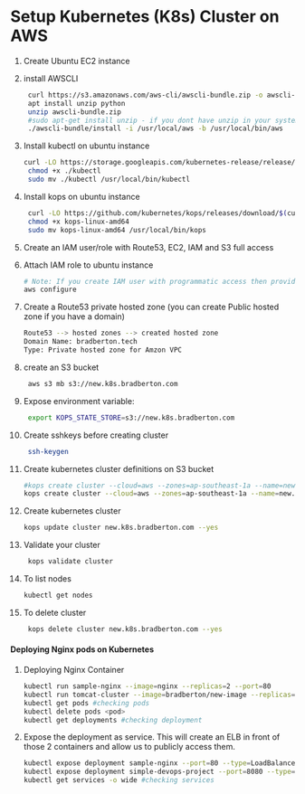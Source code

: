 # Setup Kubernetes (K8s) Cluster on AWS


1. Create Ubuntu EC2 instance
1. install AWSCLI
   ```sh
    curl https://s3.amazonaws.com/aws-cli/awscli-bundle.zip -o awscli-bundle.zip
    apt install unzip python
    unzip awscli-bundle.zip
    #sudo apt-get install unzip - if you dont have unzip in your system
    ./awscli-bundle/install -i /usr/local/aws -b /usr/local/bin/aws
    ```

1. Install kubectl on ubuntu instance
   ```sh
   curl -LO https://storage.googleapis.com/kubernetes-release/release/$(curl -s https://storage.googleapis.com/kubernetes-release/release/stable.txt)/bin/linux/amd64/kubectl
    chmod +x ./kubectl
    sudo mv ./kubectl /usr/local/bin/kubectl
   ```

1. Install kops on ubuntu instance
   ```sh
    curl -LO https://github.com/kubernetes/kops/releases/download/$(curl -s https://api.github.com/repos/kubernetes/kops/releases/latest | grep tag_name | cut -d '"' -f 4)/kops-linux-amd64
    chmod +x kops-linux-amd64
    sudo mv kops-linux-amd64 /usr/local/bin/kops
    ```
1. Create an IAM user/role  with Route53, EC2, IAM and S3 full access

1. Attach IAM role to ubuntu instance
   ```sh
   # Note: If you create IAM user with programmatic access then provide Access keys. Otherwise region information is enough
   aws configure
    ```

1. Create a Route53 private hosted zone (you can create Public hosted zone if you have a domain)
   ```sh
   Route53 --> hosted zones --> created hosted zone  
   Domain Name: bradberton.tech
   Type: Private hosted zone for Amzon VPC
   ```

1. create an S3 bucket
   ```sh
    aws s3 mb s3://new.k8s.bradberton.com
   ```
1. Expose environment variable:
   ```sh
    export KOPS_STATE_STORE=s3://new.k8s.bradberton.com
   ```

1. Create sshkeys before creating cluster
   ```sh
    ssh-keygen
   ```

1. Create kubernetes cluster definitions on S3 bucket
   ```sh
   #kops create cluster --cloud=aws --zones=ap-southeast-1a --name=new.k8s.bradberton.com --dns-zone=bradberton.com --dns private
   kops create cluster --cloud=aws --zones=ap-southeast-1a --name=new.k8s.bradberton.com --dns-zone=bradberton.com --node-size=t2.micro --master-size=t2.micro --dns public
    ```

1. Create kubernetes cluster
    ```sh
    kops update cluster new.k8s.bradberton.com --yes
    ```

1. Validate your cluster
     ```sh
      kops validate cluster
    ```

1. To list nodes
   ```sh
   kubectl get nodes
   ```

1. To delete cluster
    ```sh
     kops delete cluster new.k8s.bradberton.com --yes
    ```
   
#### Deploying Nginx pods on Kubernetes
1. Deploying Nginx Container
    ```sh
    kubectl run sample-nginx --image=nginx --replicas=2 --port=80
    kubectl run tomcat-cluster --image=bradberton/new-image --replicas=2 --port=8080
    kubectl get pods #checking pods
    kubectl delete pods <pod>
    kubectl get deployments #checking deployment
   ```

1. Expose the deployment as service. This will create an ELB in front of those 2 containers and allow us to publicly access them.
   ```sh
   kubectl expose deployment sample-nginx --port=80 --type=LoadBalancer
   kubectl expose deployment simple-devops-project --port=8080 --type=LoadBalancer
   kubectl get services -o wide #checking services
   ```
